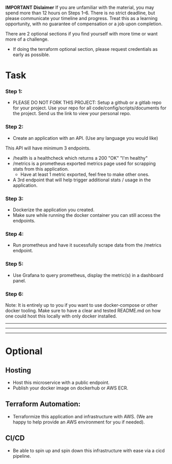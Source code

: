 **IMPORTANT Dislaimer** If you are unfamiliar with the material, you may spend more than 12 hours on Steps 1–6. There is no strict deadline, but please communicate your timeline and progress. Treat this as a learning opportunity, with no guarantee of compensation or a job upon completion.

There are 2 optional sections if you find yourself with more time or want more of a challenge.
- If doing the terraform optional section, please request credentials as early as possible.

# Task
### Step 1:
- PLEASE DO NOT FORK THIS PROJECT: Setup a github or a gitlab repo for your project. Use your repo for all code/config/scripts/documents for the project. Send us the link to view your personal repo.

### Step 2: 
- Create an application with an API. (Use any language you would like)

This API will have minimum 3 endpoints.
 - /health is a healthcheck which returns a 200 "OK" "I'm healthy"
 - /metrics is a prometheus exported metrics page used for scrapping stats from this application.
    - Have at least 1 metric exported, feel free to make other ones.
- A 3rd endpoint that will help trigger additional stats / usage in the application.

### Step 3: 
- Dockerize the application you created.
- Make sure while running the docker container you can still access the endpoints.

### Step 4: 
- Run prometheus and have it sucessfully scrape data from the /metrics endpoint.

### Step 5:
- Use Grafana to query prometheus, display the metric(s) in a dashboard panel.

### Step 6: 
Note: It is entirely up to you if you want to use docker-compose or other docker tooling. Make sure to have a clear and tested README.md on how one could host this locally with only docker installed.
_____________________________________________
_____________________________________________
_____________________________________________
# Optional 

## Hosting 
- Host this microservice with a public endpoint.
- Publish your docker image on dockerhub or AWS ECR.

## Terraform Automation:
- Terraformize this application and infrastructure with AWS. (We are happy to help provide an AWS environment for you if needed).

## CI/CD
- Be able to spin up and spin down this infrastructure with ease via a cicd pipeline.
